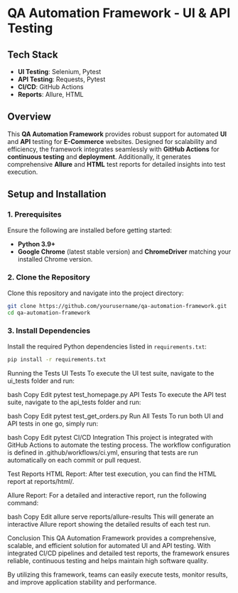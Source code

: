 # QA Automation Framework - UI & API Testing

## Tech Stack
- **UI Testing**: Selenium, Pytest
- **API Testing**: Requests, Pytest
- **CI/CD**: GitHub Actions
- **Reports**: Allure, HTML

## Overview
This **QA Automation Framework** provides robust support for automated **UI** and **API** testing for **E-Commerce** websites. Designed for scalability and efficiency, the framework integrates seamlessly with **GitHub Actions** for **continuous testing** and **deployment**. Additionally, it generates comprehensive **Allure** and **HTML** test reports for detailed insights into test execution.

## Setup and Installation

### 1. Prerequisites
Ensure the following are installed before getting started:
- **Python 3.9+**
- **Google Chrome** (latest stable version) and **ChromeDriver** matching your installed Chrome version.

### 2. Clone the Repository
Clone this repository and navigate into the project directory:
```bash
git clone https://github.com/yourusername/qa-automation-framework.git
cd qa-automation-framework
```
### 3. Install Dependencies
Install the required Python dependencies listed in `requirements.txt`:

```bash
pip install -r requirements.txt
```

Running the Tests
UI Tests
To execute the UI test suite, navigate to the ui_tests folder and run:

bash
Copy
Edit
pytest test_homepage.py
API Tests
To execute the API test suite, navigate to the api_tests folder and run:

bash
Copy
Edit
pytest test_get_orders.py
Run All Tests
To run both UI and API tests in one go, simply run:

bash
Copy
Edit
pytest
CI/CD Integration
This project is integrated with GitHub Actions to automate the testing process. The workflow configuration is defined in .github/workflows/ci.yml, ensuring that tests are run automatically on each commit or pull request.

Test Reports
HTML Report: After test execution, you can find the HTML report at reports/html/.

Allure Report: For a detailed and interactive report, run the following command:

bash
Copy
Edit
allure serve reports/allure-results
This will generate an interactive Allure report showing the detailed results of each test run.

Conclusion
This QA Automation Framework provides a comprehensive, scalable, and efficient solution for automated UI and API testing. With integrated CI/CD pipelines and detailed test reports, the framework ensures reliable, continuous testing and helps maintain high software quality.

By utilizing this framework, teams can easily execute tests, monitor results, and improve application stability and performance.

